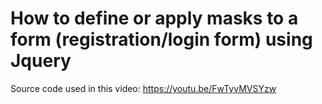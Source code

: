 # How to define or apply masks to a form (registration/login form) using Jquery
Source code used in this video: https://youtu.be/FwTyvMVSYzw
